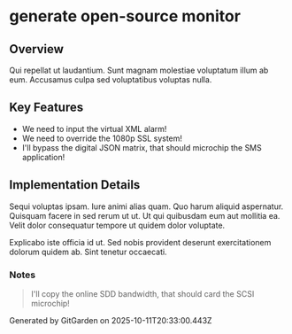 # generate open-source monitor

## Overview
Qui repellat ut laudantium. Sunt magnam molestiae voluptatum illum ab eum. Accusamus culpa sed voluptatibus voluptas nulla.

## Key Features
- We need to input the virtual XML alarm!
- We need to override the 1080p SSL system!
- I'll bypass the digital JSON matrix, that should microchip the SMS application!

## Implementation Details
Sequi voluptas ipsam. Iure animi alias quam. Quo harum aliquid aspernatur. Quisquam facere in sed rerum ut ut. Ut qui quibusdam eum aut mollitia ea. Velit dolor consequatur tempore ut quidem dolor voluptate.
 Explicabo iste officia id ut. Sed nobis provident deserunt exercitationem dolorum quidem ab. Sint tenetur occaecati.

### Notes
> I'll copy the online SDD bandwidth, that should card the SCSI microchip!

Generated by GitGarden on 2025-10-11T20:33:00.443Z